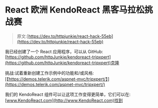 # React 欧洲 KendoReact 黑客马拉松挑战赛

> 原文:[https://dev.to/httpjunkie/react-hack-55eb](https://dev.to/httpjunkie/react-hack-55eb)

我已经创建了一个 React 应用程序，可以从 GitHub:
[https://github.com/httpJunkie/kendoreact-tripxpert](https://github.com/httpJunkie/kendoreact-tripxpert)克隆

挑战:试着重新创建工作示例中的功能和/或风格:
[【https://demos.telerik.com/aspnet-mvc/tripxpert/】](https://demos.telerik.com/aspnet-mvc/tripxpert/)

我们的 KendoReact 组件可以让这项工作变得更简单，它们可以在:
[www.KendoReact.com](http://www.KendoReact.com)找到